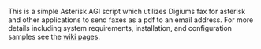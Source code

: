 This is a simple Asterisk AGI script which utilizes Digiums fax for asterisk and other applications to send faxes as a pdf to an email address.  For more details including system requirements, installation, and configuration samples see the [wiki pages](http://code.google.com/p/efax4asterisk/w/list).